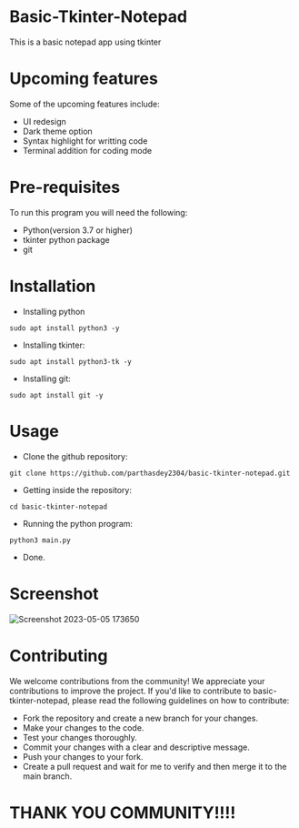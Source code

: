 # Basic-Tkinter-Notepad
This is a basic notepad app using tkinter

# Upcoming features
Some of the upcoming features include:
+ UI redesign
+ Dark theme option
+ Syntax highlight for writting code
+ Terminal addition for coding mode


# Pre-requisites
To run this program you will need the following:
+ Python(version 3.7 or higher)
+ tkinter python package
+ git

# Installation
+ Installing python
```
sudo apt install python3 -y
```

+ Installing tkinter:
```
sudo apt install python3-tk -y
```

+ Installing git:
```
sudo apt install git -y
```

# Usage
+ Clone the github repository:
```
git clone https://github.com/parthasdey2304/basic-tkinter-notepad.git
```

+ Getting inside the repository:
```
cd basic-tkinter-notepad
```

+ Running the python program:
```
python3 main.py
```
+ Done.

# Screenshot
![Screenshot 2023-05-05 173650](https://user-images.githubusercontent.com/131694386/236453588-db10bb49-8150-455b-a77f-92f446bbad83.png)


# Contributing
We welcome contributions from the community! We appreciate your contributions to improve the project. If you'd like to contribute to basic-tkinter-notepad, please read the following guidelines on how to contribute:
+ Fork the repository and create a new branch for your changes.
+ Make your changes to the code.
+ Test your changes thoroughly.
+ Commit your changes with a clear and descriptive message.
+ Push your changes to your fork.
+ Create a pull request and wait for me to verify and then merge it to the main branch.

# THANK YOU COMMUNITY!!!!
 
